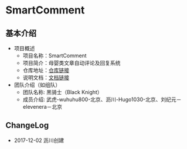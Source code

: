 # SmartComment

## 基本介绍
- 项目概述
    - 项目名称：SmartComment
    - 项目简介：母婴类文章自动评论及回复系统
    - 仓库地址：[仓库链接](https://github.com/Hugo1030/SmartComment)
    - 说明文档：[文档链接](https://github.com/Hugo1030/SmartComment/blob/master/README.md)
- 团队介绍（如组队）
    - 团队名称: 黑骑士（Black Knight）
    - 成员介绍: 武虎-wuhuhu800-北京、沥川-Hugo1030-北京、刘纪元－elevenera－北京

## ChangeLog


- 2017-12-02 沥川创建
